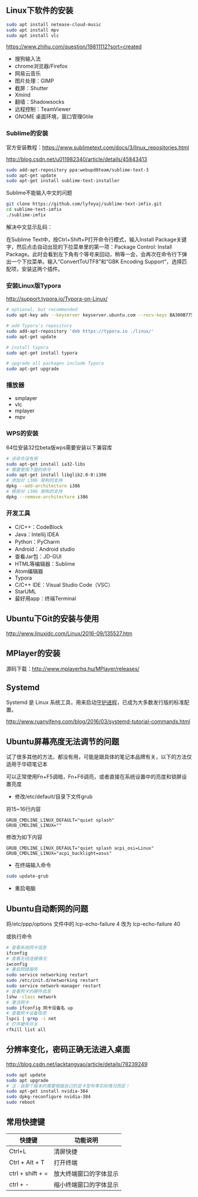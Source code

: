 ## Linux下软件的安装

```bash
sudo apt install netease-cloud-music
sudo apt install mpv
sudo apt install vlc
```

https://www.zhihu.com/question/19811112?sort=created

- 搜狗输入法
- chrome浏览器/Firefox
- 网易云音乐
- 图片处理：GIMP
- 截屏：Shutter
- Xmind
- 翻墙：Shadowsocks
- 远程控制：TeamViewer
- GNOME 桌面环境，窗口管理Gtile

### Sublime的安装

官方安装教程：https://www.sublimetext.com/docs/3/linux_repositories.html

http://blog.csdn.net/u011982340/article/details/45843413

```bash
sudo add-apt-repository ppa:webupd8team/sublime-text-3
sudo apt-get update
sudo apt-get install sublime-text-installer
```

Sublime不能输入中文的问题

```bash
git clone https://github.com/lyfeyaj/sublime-text-imfix.git
cd sublime-text-imfix
./sublime-imfix
```

解决中文显示乱码：

在Sublime Text中，按Ctrl+Shift+P打开命令行模式，输入Install Package关键字，然后点击自动出现的下拉菜单里的第一项：Package Control: Install Package。此时会看到左下角有个等号来回动，稍等一会，会再次在命令行下弹出一个下拉菜单。输入“ConvertToUTF8”和“GBK Encoding Support”，选择匹配项，安装这两个插件。

### 安装Linux版Typora

http://support.typora.io/Typora-on-Linux/

```bash
# optional, but recommended
sudo apt-key adv --keyserver keyserver.ubuntu.com --recv-keys BA300B7755AFCFAE

# add Typora's repository
sudo add-apt-repository 'deb https://typora.io ./linux/'
sudo apt-get update

# install typora
sudo apt-get install typora

# upgrade all packages include Typora
sudo apt-get upgrade
```

### 播放器

- smplayer
- vlc
- mplayer
- mpv

### WPS的安装

64位安装32位beta版wps需要安装以下兼容库

```bash
# 该命令没有用
sudo apt-get install ia32-libs
# 需要使用下面的命令
sudo apt-get install libglib2.0-0:i386
# 添加对 i386 架构的支持
dpkg --add-architecture i386
# 移除对 i386 架构的支持
dpkg --remove-architecture i386
```

### 开发工具

- C/C++：CodeBlock
- Java：Intellij IDEA
- Python：PyCharm
- Android：Android studio
- 查看Jar包：JD-GUI
- HTML等编辑器：Sublime
- Atom编辑器
- Typora
- C/C++ IDE：Visual Studio Code（VSC）
- StarUML
- 最好用app：终端Terminal

## Ubuntu下Git的安装与使用

http://www.linuxidc.com/Linux/2016-09/135527.htm

## MPlayer的安装

源码下载：http://www.mplayerhq.hu/MPlayer/releases/

## Systemd

Systemd 是 Linux 系统工具，用来启动[守护进程](http://www.ruanyifeng.com/blog/2016/02/linux-daemon.html)，已成为大多数发行版的标准配置。

http://www.ruanyifeng.com/blog/2016/03/systemd-tutorial-commands.html

## Ubuntu屏幕亮度无法调节的问题

试了很多其他的方法，都没有用，可能是跟具体的笔记本品牌有关，以下的方法仅适用于华硕笔记本

可以正常使用Fn+F5调暗，Fn+F6调亮，或者直接在系统设置中的亮度和锁屏设置亮度

- 修改/etc/default/目录下文件grub

将15~16行内容

```
GRUB_CMDLINE_LINUX_DEFAULT="quiet splash"
GRUB_CMDLINE_LINUX=""
```

修改为如下内容

```
GRUB_CMDLINE_LINUX_DEFAULT="quiet splash acpi_osi=Linux"
GRUB_CMDLINE_LINUX="acpi_backlight=asus"
```

- 在终端输入命令 

```bash
sudo update-grub
```

- 重启电脑

## Ubuntu自动断网的问题

将/etc/ppp/options 文件中的 lcp-echo-failure 4 改为 lcp-echo-failure 40

或执行命令

```bash
# 查看系统网卡信息
ifconfig
# 查看无线连接情况
iwconfig
# 重启网络服务
sudo service networking restart
sudo /etc/init.d/networking restart
sudo service network-manager restart
# 查看网卡的硬件信息
lshw -class network
# 激活网卡
sudo ifconfig 网卡设备名 up
# 查看网卡设备信息
lspci | grep -i net
# 打开硬件开关
rfkill list all
```

## 分辨率变化，密码正确无法进入桌面

http://blog.csdn.net/jacktangyao/article/details/78239249

```bash
sudo apt update
sudo apt upgrade
# 注：装那个版本的需要根据自己的显卡型号等实际情况而定！
sudo apt-get install nvidia-384
sudo dpkg-reconfigure nvidia-384
sudo reboot
```

## 常用快捷键

| 快捷键              | 功能说明        |
| ---------------- | ----------- |
| Ctrl+L           | 清屏快捷        |
| Ctrl + Alt + T   | 打开终端        |
| ctrl + shift + = | 放大终端窗口的字体显示 |
| ctrl + -         | 缩小终端窗口的字体显示 |

